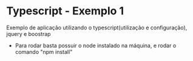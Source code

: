 # Typescript - Exemplo 1
Exemplo de aplicação utilizando o typescript(utilização e configuração), jquery e boostrap 

* Para rodar basta possuir o node instalado na máquina, e rodar o comando "npm install"
